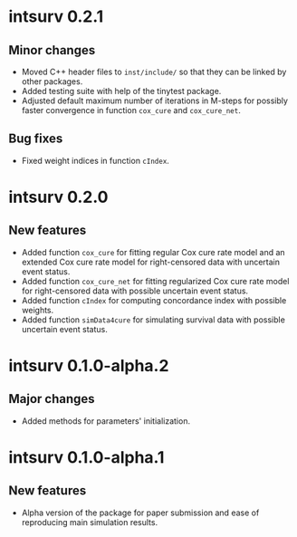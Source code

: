 # intsurv 0.2.1

## Minor changes

- Moved C++ header files to `inst/include/` so that they can be linked by other
  packages.
- Added testing suite with help of the tinytest package.
- Adjusted default maximum number of iterations in M-steps for possibly faster
  convergence in function `cox_cure` and `cox_cure_net`.

## Bug fixes

- Fixed weight indices in function `cIndex`.


# intsurv 0.2.0

## New features

- Added function `cox_cure` for fitting regular Cox cure rate model and an
  extended Cox cure rate model for right-censored data with uncertain event
  status.
- Added function `cox_cure_net` for fitting regularized Cox cure rate model for
  right-censored data with possible uncertain event status.
- Added function `cIndex` for computing concordance index with possible weights.
- Added function `simData4cure` for simulating survival data with possible
  uncertain event status.


# intsurv 0.1.0-alpha.2

## Major changes

- Added methods for parameters' initialization.


# intsurv 0.1.0-alpha.1

## New features

- Alpha version of the package for paper submission and ease of reproducing main
  simulation results.
